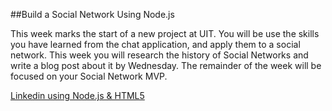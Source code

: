 ##Build a Social Network Using Node.js

This week marks the start of a new project at UIT. You will be use the skills you have learned from the chat application, and apply them to a social network. This week you will research the history of Social Networks and write a blog post about it by Wednesday. The remainder of the week will be focused on your Social Network MVP.




[Linkedin using Node.js & HTML5](http://venturebeat.com/2011/08/16/linkedin-node/)
